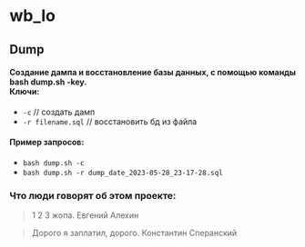 # wb_lo

## Dump
#### Создание дампа и восстановление базы данных, с помощью команды bash dump.sh -key.<br> Ключи: 
- `-c` // создать дамп
- `-r filename.sql` // восстановить бд из файла
#### Пример запросов:
- `bash dump.sh -c`
- `bash dump.sh -r dump_date_2023-05-28_23-17-28.sql`

### Что люди говорят об этом проекте:
> 1 2 3 жопа. Евгений Алехин<br>

> Дорого я заплатил, дорого. Константин Сперанский<br>